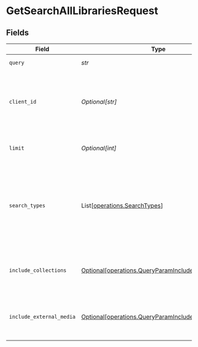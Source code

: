 # GetSearchAllLibrariesRequest


## Fields

| Field                                                                                                            | Type                                                                                                             | Required                                                                                                         | Description                                                                                                      | Example                                                                                                          |
| ---------------------------------------------------------------------------------------------------------------- | ---------------------------------------------------------------------------------------------------------------- | ---------------------------------------------------------------------------------------------------------------- | ---------------------------------------------------------------------------------------------------------------- | ---------------------------------------------------------------------------------------------------------------- |
| `query`                                                                                                          | *str*                                                                                                            | :heavy_check_mark:                                                                                               | The search query term.                                                                                           |                                                                                                                  |
| `client_id`                                                                                                      | *Optional[str]*                                                                                                  | :heavy_minus_sign:                                                                                               | An opaque identifier unique to the client (UUID, serial number, or other unique device ID)                       | 3381b62b-9ab7-4e37-827b-203e9809eb58                                                                             |
| `limit`                                                                                                          | *Optional[int]*                                                                                                  | :heavy_minus_sign:                                                                                               | Limit the number of results returned.                                                                            |                                                                                                                  |
| `search_types`                                                                                                   | List[[operations.SearchTypes](../../models/operations/searchtypes.md)]                                           | :heavy_minus_sign:                                                                                               | A comma-separated list of search types to include. Valid values are: movies, music, otherVideos, people, tv.<br/> | movies,music,otherVideos,people,tv                                                                               |
| `include_collections`                                                                                            | [Optional[operations.QueryParamIncludeCollections]](../../models/operations/queryparamincludecollections.md)     | :heavy_minus_sign:                                                                                               | Whether to include collections in the search results.                                                            | 1                                                                                                                |
| `include_external_media`                                                                                         | [Optional[operations.QueryParamIncludeExternalMedia]](../../models/operations/queryparamincludeexternalmedia.md) | :heavy_minus_sign:                                                                                               | Whether to include external media in the search results.                                                         | 1                                                                                                                |